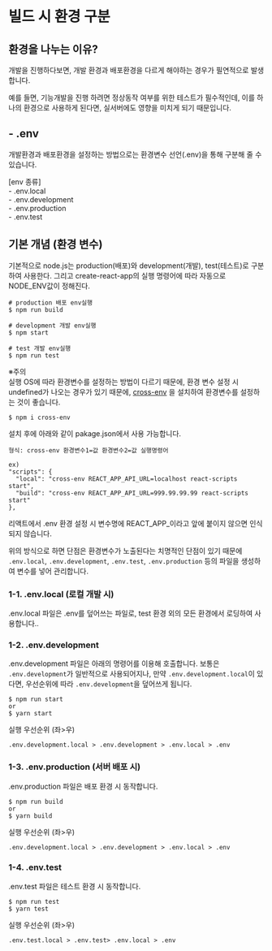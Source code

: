 # 빌드 시 환경 구분

## 환경을 나누는 이유?
개발을 진행하다보면, 개발 환경과 배포환경을 다르게 해야하는 경우가 필연적으로 발생합니다.   

예를 들면, 기능개발을 진행 하려면 정상동작 여부를 위한 테스트가 필수적인데,
이를 하나의 환경으로 사용하게 된다면, 실서버에도 영향을 미치게 되기 때문입니다.

## \- .env
개발환경과 배포환경을 설정하는 방법으로는 환경변수 선언(.env)을 통해 구분해 줄 수 있습니다. 

[env 종류]  
\- .env.local  
\- .env.development  
\- .env.production  
\- .env.test  
 
## 기본 개념 (환경 변수)
기본적으로 node.js는 production(배포)와 development(개발), test(테스트)로 구분하여 사용한다. 
그리고 create-react-app의 실행 명령어에 따라 자동으로 NODE_ENV값이 정해진다.

```
# production 배포 env실행
$ npm run build

# development 개발 env실행
$ npm start

# test 개발 env실행
$ npm run test
```

※주의  
실행 OS에 따라 환경변수를 설정하는 방법이 다르기 때문에, 
환경 변수 설정 시 undefined가 나오는 경우가 있기 때문에, [cross-env](https://www.npmjs.com/package/cross-env) 을 설치하여 환경변수를 설정하는 것이 좋습니다.  
```
$ npm i cross-env
```

설치 후에 아래와 같이 pakage.json에서 사용 가능합니다.
```
형식: cross-env 환경변수1=값 환경변수2=값 실행명령어

ex)
"scripts": {
  "local": "cross-env REACT_APP_API_URL=localhost react-scripts start",
  "build": "cross-env REACT_APP_API_URL=999.99.99.99 react-scripts start"
},
```
리액트에서 .env 환경 설정 시 변수명에 REACT_APP_이라고 앞에 붙이지 않으면 인식 되지 않습니다. 


위의 방식으로 하면 단점은 환경변수가 노출된다는 치명적인 단점이 있기 때문에 
`.env.local`, `.env.development`, `.env.test`, `.env.production` 등의 파일을 생성하여 변수를 넣어 관리합니다.
 

### 1-1. .env.local (로컬 개발 시)
.env.local 파일은 .env를 덮어쓰는 파일로, test 환경 외의 모든 환경에서 로딩하여 사용합니다..

### 1-2. .env.development
.env.development 파일은 아래의 명령어를 이용해 호출합니다. 
보통은 `.env.development`가 일반적으로 사용되어지나,
만약 `.env.development.local`이 있다면, 우선순위에 따라 `.env.development`을 덮어쓰게 됩니다. 
```
$ npm run start
or
$ yarn start
```
실행 우선순위 (좌>우)
```
.env.development.local > .env.development > .env.local > .env
```

### 1-3. .env.production (서버 배포 시)
.env.production 파일은 배포 환경 시 동작합니다.
```
$ npm run build 
or
$ yarn build
```

실행 우선순위 (좌>우)
```
.env.development.local > .env.development > .env.local > .env
```

### 1-4.   .env.test
.env.test 파일은 테스트 환경 시 동작합니다.
```
$ npm run test
$ yarn test
```

실행 우선순위 (좌>우)
```
.env.test.local > .env.test> .env.local > .env
```